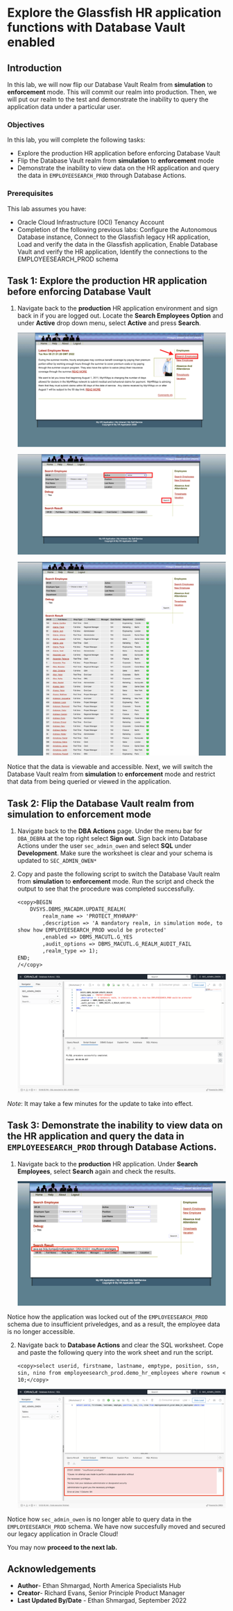 # Explore the Glassfish HR application functions with Database Vault enabled 

## Introduction

In this lab, we will now flip our Database Vault Realm from **simulation** to **enforcement** mode. This will commit our realm into production. Then, we will put our realm to the test and demonstrate the inability to query the application data under a particular user.


### Objectives

In this lab, you will complete the following tasks:

- Explore the production HR application before enforcing Database Vault
- Flip the Database Vault realm from **simulation** to **enforcement** mode
- Demonstrate the inability to view data on the HR application and query the data in `EMPLOYEESEARCH_PROD` through Database Actions.

### Prerequisites

This lab assumes you have:
- Oracle Cloud Infrastructure (OCI) Tenancy Account
- Completion of the following previous labs: Configure the Autonomous Database instance, Connect to the Glassfish legacy HR application, Load and verify the data in the Glassfish application, Enable Database Vault and verify the HR application, Identify the connections to the EMPLOYEESEARCH_PROD schema

## Task 1: Explore the production HR application before enforcing Database Vault

1. Navigate back to the **production** HR application environment and sign back in if you are logged out. Locate the **Search Employees Option** and under **Active** drop down menu, select **Active** and press **Search**.

	![Search employees](images/search-emp.png)

    ![Select active emp](images/select-active.png)

    ![Open myhrapp](images/verify-data.png)


Notice that the data is viewable and accessible. Next, we will switch the Database Vault realm from **simulation** to **enforcement** mode and restrict that data from being queried or viewed in the application.

## Task 2: Flip the Database Vault realm from simulation to enforcement mode

1. Navigate back to the **DBA Actions** page. Under the menu bar for `DBA_DEBRA` at the top right select **Sign out**. Sign back into Database Actions under the user `sec_admin_owen` and select **SQL** under **Development**. Make sure the worksheet is clear and your schema is updated to `SEC_ADMIN_OWEN*`

2. Copy and paste the following script to switch the Database Vault realm from **simulation** to **enforcement** mode. Run the script and check the output to see that the procedure was completed successfully.

	```
	<copy>BEGIN
		DVSYS.DBMS_MACADM.UPDATE_REALM(
			realm_name => 'PROTECT_MYHRAPP'
			,description => 'A mandatory realm, in simulation mode, to show how EMPLOYEESEARCH_PROD would be protected'
			,enabled => DBMS_MACUTL.G_YES
			,audit_options => DBMS_MACUTL.G_REALM_AUDIT_FAIL
			,realm_type => 1); 
	END;
	/</copy>
	```

	![Enforcement mode](images/enforcement-mode.png)

*Note*: It may take a few minutes for the update to take into effect.

## Task 3: Demonstrate the inability to view data on the HR application and query the data in `EMPLOYEESEARCH_PROD` through Database Actions.

1. Navigate back to the **production** HR application. Under **Search Employees**, select **Search** again and check the results.

	![Insufficient priveledges](images/insufficient-priveledge.png)

Notice how the application was locked out of the `EMPLOYEESEARCH_PROD` schema due to insufficient priveledges, and as a result, the employee data is no longer accessible.

2. Navigate back to **Database Actions** and clear the SQL worksheet. Cope and paste the following query into the work sheet and run the script.

	```
	<copy>select userid, firstname, lastname, emptype, position, ssn, sin, nino from employeesearch_prod.demo_hr_employees where rownum < 10;</copy>
	```

	![Insufficient db priveledges](images/db-insufficient-priveledge.png)

Notice how `sec_admin_owen` is no longer able to query data in the `EMPLOYEESEARCH_PROD` schema. We have now succesfully moved and secured our legacy application in Oracle Cloud!

You may now **proceed to the next lab.**

## Acknowledgements

- **Author**- Ethan Shmargad, North America Specialists Hub
- **Creator**- Richard Evans, Senior Principle Product Manager
- **Last Updated By/Date** - Ethan Shmargad, September 2022
